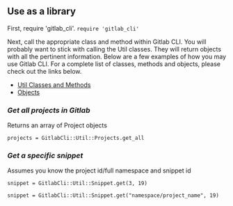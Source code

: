 ## Use as a library

First, require 'gitlab_cli'. `require 'gitlab_cli'`

Next, call the appropriate class and method within Gitlab CLI.  You will probably want to stick with calling the Util classes.  They will return objects with all the pertinent information. Below are a few examples of how you may use Gitlab CLI.  For a complete list of classes, methods and objects, please check out the links below.

* [Util Classes and Methods](https://github.com/drewblessing/gitlab-cli/blob/master/doc/Classes.md)
* [Objects](https://github.com/drewblessing/gitlab-cli/blob/master/doc/Classes.md)

### _Get all projects in Gitlab_ 
Returns an array of Project objects

`projects = GitlabCli::Util::Projects.get_all`

### _Get a specific snippet_
Assumes you know the project id/full namespace and snippet id

`snippet = GitlabCli::Util::Snippet.get(3, 19)`

`snippet = GitlabCli::Util::Snippet.get("namespace/project_name", 19)`

